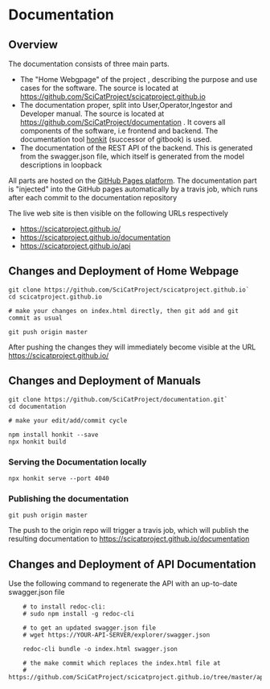 # Documentation

## Overview
The documentation consists of three main parts.

* The "Home Webgpage" of the project , describing the purpose and use cases for the software. The source is located at https://github.com/SciCatProject/scicatproject.github.io 
* The documentation proper, split into User,Operator,Ingestor and Developer manual. The source is located at https://github.com/SciCatProject/documentation .  It covers all components of the software, i.e  frontend and backend. The documentation tool [honkit](https://honkit.netlify.app/) (successor of gitbook) is used.
* The documentation of the REST API of the backend. This is generated from the swagger.json file, which itself is generated from the model descriptions in loopback


All parts are hosted on the [GitHub Pages platform](https://pages.github.com/). The documentation part is "injected" into the GitHub pages automatically by a travis job, which runs after each commit to the documentation repository

The live web site is then visible on the following URLs respectively
* https://scicatproject.github.io/
* https://scicatproject.github.io/documentation
* https://scicatproject.github.io/api

## Changes and Deployment of Home Webpage

```
git clone https://github.com/SciCatProject/scicatproject.github.io`
cd scicatproject.github.io

# make your changes on index.html directly, then git add and git commit as usual

git push origin master
```

After pushing the changes they will immediately become visible at the URL https://scicatproject.github.io/

## Changes and Deployment of Manuals

```
git clone https://github.com/SciCatProject/documentation.git`
cd documentation

# make your edit/add/commit cycle

npm install honkit --save
npx honkit build
```

### Serving the Documentation locally

`npx honkit serve --port 4040`

### Publishing the documentation

`git push origin master`

The push to the origin repo will trigger a travis job, which will publish the resulting documentation to https://scicatproject.github.io/documentation

## Changes and Deployment of API Documentation

Use the following command to regenerate  the API with an up-to-date swagger.json file

```
    # to install redoc-cli:
    # sudo npm install -g redoc-cli

    # to get an updated swagger.json file
    # wget https://YOUR-API-SERVER/explorer/swagger.json

    redoc-cli bundle -o index.html swagger.json

    # the make commit which replaces the index.html file at 
    # https://github.com/SciCatProject/scicatproject.github.io/tree/master/api
```

